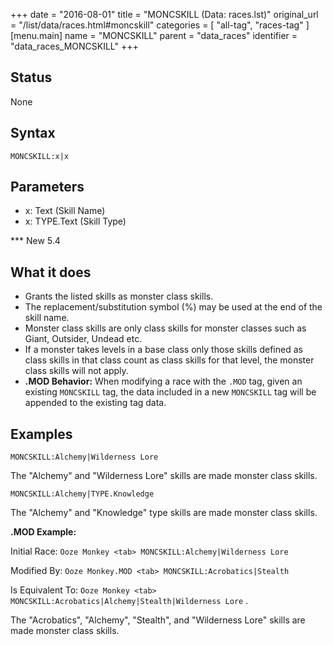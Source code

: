 +++
date = "2016-08-01"
title = "MONCSKILL (Data: races.lst)"
original_url = "/list/data/races.html#moncskill"
categories = [ "all-tag", "races-tag" ]
[menu.main]
    name = "MONCSKILL"
    parent = "data_races"
    identifier = "data_races_MONCSKILL"
+++

## Status

None

## Syntax

`MONCSKILL:x|x`

## Parameters

-   x: Text (Skill Name)
-   x: TYPE.Text (Skill Type)



<span id="moncskill"></span> \*\*\* New 5.4

What it does
------------

-   Grants the listed skills as monster class skills.
-   The replacement/substitution symbol (%) may be used at the end of
    the skill name.
-   Monster class skills are only class skills for monster classes such
    as Giant, Outsider, Undead etc.
-   If a monster takes levels in a base class only those skills defined
    as class skills in that class count as class skills for that level,
    the monster class skills will not apply.
-   **.MOD Behavior:** When modifying a race with the `.MOD` tag, given
    an existing `MONCSKILL` tag, the data included in a new `MONCSKILL`
    tag will be appended to the existing tag data.

Examples
--------

`MONCSKILL:Alchemy|Wilderness Lore`

The "Alchemy" and "Wilderness Lore" skills are made monster class
skills.

`MONCSKILL:Alchemy|TYPE.Knowledge`

The "Alchemy" and "Knowledge" type skills are made monster class skills.

**.MOD Example:**

Initial Race: `Ooze Monkey <tab> MONCSKILL:Alchemy|Wilderness Lore`

Modified By: `Ooze Monkey.MOD <tab> MONCSKILL:Acrobatics|Stealth`

Is Equivalent To:
`Ooze Monkey <tab> MONCSKILL:Acrobatics|Alchemy|Stealth|Wilderness Lore`
.

The "Acrobatics", "Alchemy", "Stealth", and "Wilderness Lore" skills are
made monster class skills.


